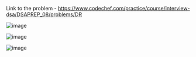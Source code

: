Link to the problem - https://www.codechef.com/practice/course/interview-dsa/DSAPREP_08/problems/DR

![image](https://github.com/Haleshot/Competitive-Programming/assets/57552973/5508c231-57b3-4888-a7cc-524dad463fe6)

![image](https://github.com/Haleshot/Competitive-Programming/assets/57552973/062b6dd6-9fd3-4d76-9b2f-e459fa360d77)

![image](https://github.com/Haleshot/Competitive-Programming/assets/57552973/88965ce5-c0af-4be4-a4ae-5952d78a2959)
